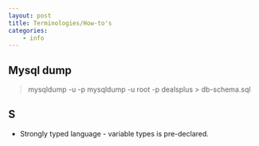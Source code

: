 ```yaml
---
layout: post
title: Terminologies/How-to's
categories: 
    - info
---
```



## Mysql dump
> mysqldump -u <username> -p <database-name > <local-sql-file>
> mysqldump -u root -p dealsplus > db-schema.sql


## S
- Strongly typed language - variable types is pre-declared.
